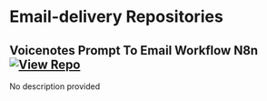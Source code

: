 # Email-delivery Repositories

## Voicenotes Prompt To Email Workflow N8n [![View Repo](https://img.shields.io/badge/view-repo-green)](https://github.com/danielrosehill/Voicenotes-Prompt-To-Email-Workflow-N8N)
No description provided

